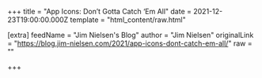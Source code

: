 
+++
title = "App Icons: Don’t Gotta Catch ‘Em All"
date = 2021-12-23T19:00:00.000Z
template = "html_content/raw.html"

[extra]
feedName = "Jim Nielsen's Blog"
author = "Jim Nielsen"
originalLink = "https://blog.jim-nielsen.com/2021/app-icons-dont-catch-em-all/"
raw = ""

+++

